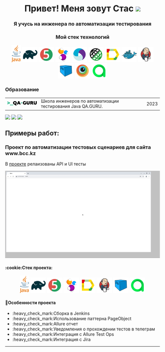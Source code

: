 <h1 align="center">Привет! Меня зовут Стас
<img src="https://github.com/blackcater/blackcater/raw/main/images/Hi.gif" height="32"/></h1>
<h3 align="center">Я учусь на инженера по автоматизации тестирования</h3>


### <h3 align="center">Мой стек технологий</h3>

<p align="center">
	<a href="#"><img title="Java" src="PSV/logo/java.svg" width="30px"/></a>
	<a href="#"><img title="Gradle" src="PSV/logo/Gradle.svg" width="50px"/></a>
	<a href="#"><img title="JUnit5" src="PSV/logo/JUnit5.svg" width="50px"/></a>
	<a href="#"><img title="Selenide" src="PSV/logo/Selenide.svg" width="50px"/></a>
	<a href="#"><img title="Appium" src="PSV/logo/Appium.svg" width="50px"/></a>
	<a href="#"><img title="Rest-Assured" src="PSV/logo/Rest-Assured.svg" width="50px"/></a>
	<a href="#"><img title="Allure_Report" src="PSV/logo/Allure_Report.svg" width="50px"/></a>
	<a href="#"><img title="Docker" src="PSV/logo/Docker.svg" width="50px"/></a>
	<a href="#"><img title="Jenkins" src="PSV/logo/Jenkins.svg" width="50px"/></a>
	<a href="#"><img title="Selenoid" src="PSV/logo/Selenoid.svg" width="50px"/></a>
	<a href="#"><img title="Browserstack" src="PSV/logo/Browserstack.svg" width="50px"/></a>
	<a href="#"><img title="Allure Test Ops" src="PSV/logo/AllureTestOps.svg" width="50px"/></a>
</p>

### Образование

 <table style="width=100%" cellspacing="0" cellpadding="5">
    <tr >
        <td align="center"><a href="http://qa.guru/" target="_blank" rel="noopener noreferrer"><img style="width:150px" src="PSV/img/qaGuru.svg"></a></td>
        <td>Школа инженеров по автоматизации тестирования Java QA.GURU.</td>
        <td>2023</td>
    </tr>
</table>

![](http://github-profile-summary-cards.vercel.app/api/cards/stats?username=StasK86&theme=algolia)
![](http://github-profile-summary-cards.vercel.app/api/cards/repos-per-language?username=StasK86&theme=algolia)
![](https://github-profile-summary-cards.vercel.app/api/cards/profile-details?username=StasK86&theme=algolia)

### <h2>Примеры работ:</h2>

<h3>Проект по автоматизации тестовых сценариев для сайта www.bcc.kz</h3>
<p>В <a href='https://github.com/StasK86/BCC_Tests.git'>проекте</a> релаизованы API и UI тесты</p>

<p align="center">
    <img title="Jenkins" src="https://github.com/StasK86/StasK86/blob/main/PSV/videos/video.gif" />
</p>

<h4><a name='projectStack'>:cookie:Стек проекта:</a></h4>

<p align="center">
    <a href="#"><img title="Java" src="https://github.com/StasK86/StasK86/blob/main/PSV/logo/java.svg" width="30px"/></a>
    <a href="#"><img title="Gradle" src="https://github.com/StasK86/StasK86/blob/main/PSV/logo/Gradle.svg" width="50px"/></a>
    <a href="#"><img title="JUnit5" src="https://github.com/StasK86/StasK86/blob/main/PSV/logo/JUnit5.svg" width="50px"/></a>
    <a href="#"><img title="Selenide" src="https://github.com/StasK86/StasK86/blob/main/PSV/logo/Selenide.svg" width="50px"/></a>
    <a href="#"><img title="Allure_Report" src="https://github.com/StasK86/StasK86/blob/main/PSV/logo/Allure_Report.svg" width="50px"/></a>
    <a href="#"><img title="Jenkins" src="https://github.com/StasK86/StasK86/blob/main/PSV/logo/Jenkins.svg" width="50px"/></a>
    <a href="#"><img title="Selenoid" src="https://github.com/StasK86/StasK86/blob/main/PSV/logo/Selenoid.svg" width="50px"/></a>
    <a href="#"><img title="Allure Test Ops" src="https://github.com/StasK86/StasK86/blob/main/PSV/logo/AllureTestOps.svg" width="50px"/></a>
</p>

<h4>📖Особенности проекта</h4>
<ul>
	<li>:heavy_check_mark:Сборка в Jenkins</li>
	<li>:heavy_check_mark:Использование паттерна PageObject</li>
	<li>:heavy_check_mark:Allure отчет</li>
	<li>:heavy_check_mark:Уведомления о прохождении тестов в телеграм</li>
	<li>:heavy_check_mark:Интеграция с Allure Test Ops</li>
	<li>:heavy_check_mark:Интеграция с Jira</li>
</ul>

---


